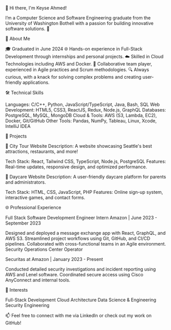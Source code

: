 👋 Hi there, I'm Keyse Ahmed!

I’m a Computer Science and Software Engineering graduate from the University of Washington Bothell with a passion for building innovative software solutions. 🚀

🌟 About Me 

🎓 Graduated in June 2024
🌐 Hands-on experience in Full-Stack Development through internships and personal projects.
☁️ Skilled in Cloud Technologies including AWS and Docker.
🤝 Collaborative team player, experienced in Agile practices and Scrum methodologies.
🔍 Always curious, with a knack for solving complex problems and creating user-friendly applications.

🛠️ Technical Skills

Languages: C/C++, Python, JavaScript/TypeScript, Java, Bash, SQL
Web Development: HTML5, CSS3, ReactJS, Redux, Node.js, GraphQL
Databases: PostgreSQL, MySQL, MongoDB
Cloud & Tools: AWS (S3, Lambda, EC2), Docker, Git/GitHub
Other Tools: Pandas, NumPy, Tableau, Linux, Xcode, IntelliJ IDEA

🚀 Projects

🌆 City Tour Website
Description: A website showcasing Seattle's best attractions, restaurants, and more!

Tech Stack: React, Tailwind CSS, TypeScript, Node.js, PostgreSQL
Features: Real-time updates, responsive design, and optimized performance.

🏫 Daycare Website
Description: A user-friendly daycare platform for parents and administrators.

Tech Stack: HTML, CSS, JavaScript, PHP
Features: Online sign-up system, interactive games, and contact forms.

🌐 Professional Experience

Full Stack Software Development Engineer Intern
Amazon | June 2023 - September 2023

Designed and deployed a message exchange app with React, GraphQL, and AWS S3.
Streamlined project workflows using Git, GitHub, and CI/CD pipelines.
Collaborated with cross-functional teams in an Agile environment.
Security Operations Center Operator

Securitas at Amazon | January 2023 - Present

Conducted detailed security investigations and incident reporting using AWS and Lenel software.
Coordinated secure access using Cisco AnyConnect and internal tools.

🌱 Interests

Full-Stack Development
Cloud Architecture
Data Science & Engineering
Security Engineering

📫 Feel free to connect with me via LinkedIn or check out my work on GitHub!
